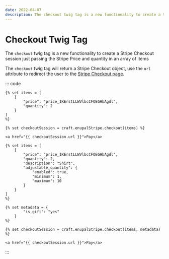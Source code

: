 ```yaml
---
date: 2022-04-07
description: The checkout twig tag is a new functionality to create a Stripe Checkout session just passing the Stripe Price and quantity
---
```

# Checkout Twig Tag

The `checkout` twig tag is a new functionality to create a Stripe Checkout session just passing the Stripe Price and quantity in an array of items

The `checkout` twig tag will return a Stripe Checkout object, use the `url` attribute to redirect the user to the [Stripe Checkout page](https://stripe.com/payments/checkout).

::: code
```twig Simple
{% set items = [
    {
        "price": "price_1KErstLLWVlbcCFQEGHbAgdl",
        "quantity": 2
    }
]
%}

{% set checkoutSession = craft.enupalStripe.checkout(items) %}

<a href="{{ checkoutSession.url }}">Pay</a>
```

```twig Optional Fields
{% set items = [
    {
        "price": "price_1KErstLLWVlbcCFQEGHbAgdl",
        "quantity": 2,
        "description": "Shirt",
        "adjustable_quantity": {
            "enabled": true,
            "minimum": 1,
            "maximum": 10
        }
    }
]
%}

{% set metadata = {
        "is_gift": "yes"
    }
%}

{% set checkoutSession = craft.enupalStripe.checkout(items, metadata) %}

<a href="{{ checkoutSession.url }}">Pay</a>
```
:::